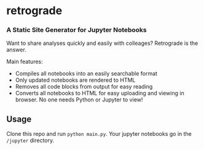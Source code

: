 # retrograde
### A Static Site Generator for Jupyter Notebooks

Want to share analyses quickly and easily with colleages? Retrograde is the answer. 

Main features:

 - Compiles all notebooks into an easily searchable format
 - Only updated notebooks are rendered to HTML
 - Removes all code blocks from output for easy reading
 - Converts all notebooks to HTML for easy uploading and viewing in browser. No one needs Python or Jupyter to view!
 
## Usage

Clone this repo and run `python main.py`. Your jupyter notebooks go in the `/jupyter` directory.

